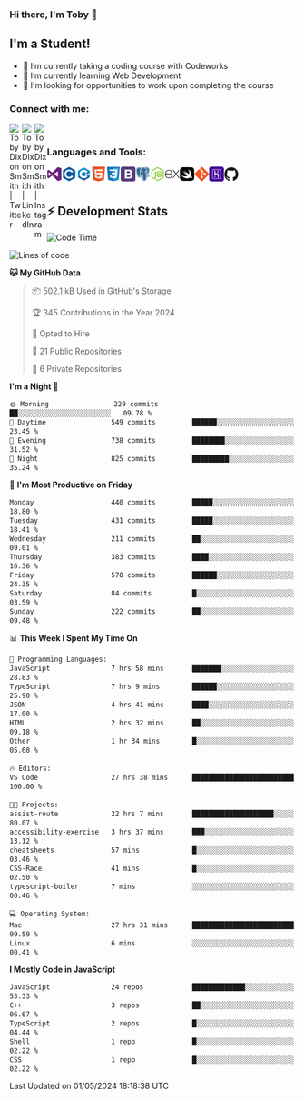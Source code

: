### Hi there, I'm Toby 👋

## I'm a Student!
- 🔭 I’m currently taking a coding course with Codeworks
- 🌱 I’m currently learning Web Development
- 💬 I'm looking for opportunities to work upon completing the course

### Connect with me:

[<img align="left" alt="Toby Dixon Smith | Twitter" width="22px" src="https://cdn.jsdelivr.net/npm/simple-icons@v3/icons/twitter.svg" />][twitter]
[<img align="left" alt="Toby Dixon Smith | LinkedIn" width="22px" src="https://cdn.jsdelivr.net/npm/simple-icons@v3/icons/linkedin.svg" />][linkedin]
[<img align="left" alt="Toby Dixon Smith | Instagram" width="22px" src="https://cdn.jsdelivr.net/npm/simple-icons@v3/icons/instagram.svg" />][instagram]

[twitter]: https://twitter.com/TobyDixonSmith1
[instagram]: https://www.instagram.com/toby_ds1/
[linkedin]: https://www.linkedin.com/in/toby-dixon-smith-4734331a3/

<br />

### Languages and Tools:

<img align="left" alt="Visual Studio Code" title="Visual Studio Code" width="26px" src="logos/visualstudio.png" />
<img align="left" alt="C" title="C" width="26px" src="logos/c.png" />
<img align="left" alt="C++" title="C++" width="26px" src="logos/c-plus.png" />
<img align="left" alt="HTML5" title="HTML 5" width="26px" src="logos/html.png" />
<img align="left" alt="CSS3" title="CSS 3" width="26px" src="logos/css3.png" />
<img align="left" alt="BootStrap" title="BootStrap" width="26px" src="logos/bootstrap.png" />
<img align="left" alt="PostgresSQL" title="PostgresSPQ" width="26px" src="logos/postgresql.png" />
<img align="left" alt="Node JS" title="Node JS" width="26px" src="logos/node-js.png" />
<img align="left" alt="Express" title="Express" width="26px" src="logos/express.png" />
<img align="left" alt="Swift" title="Swift" width="26px" src="logos/swift.png" />
<img align="left" alt="Git" title="Git" width="26px" src="logos/git.png" />
<img align="left" alt="Heroku" title="Heroku" width="26px" src="logos/heroku.png" />
<img align="left" alt="GitHub" title="GitHub" width="26px" src="logos/github.png" />
<br />
<br />

## :zap: Development Stats

<!--START_SECTION:waka-->
![Code Time](http://img.shields.io/badge/Code%20Time-521%20hrs-blue)

![Lines of code](https://img.shields.io/badge/From%20Hello%20World%20I%27ve%20Written-1.9%20million%20lines%20of%20code-blue)

**🐱 My GitHub Data** 

> 📦 502.1 kB Used in GitHub's Storage 
 > 
> 🏆 345 Contributions in the Year 2024
 > 
> 💼 Opted to Hire
 > 
> 📜 21 Public Repositories 
 > 
> 🔑 6 Private Repositories 
 > 
**I'm a Night 🦉** 

```text
🌞 Morning                229 commits         ██░░░░░░░░░░░░░░░░░░░░░░░   09.78 % 
🌆 Daytime                549 commits         ██████░░░░░░░░░░░░░░░░░░░   23.45 % 
🌃 Evening                738 commits         ████████░░░░░░░░░░░░░░░░░   31.52 % 
🌙 Night                  825 commits         █████████░░░░░░░░░░░░░░░░   35.24 % 
```
📅 **I'm Most Productive on Friday** 

```text
Monday                   440 commits         █████░░░░░░░░░░░░░░░░░░░░   18.80 % 
Tuesday                  431 commits         █████░░░░░░░░░░░░░░░░░░░░   18.41 % 
Wednesday                211 commits         ██░░░░░░░░░░░░░░░░░░░░░░░   09.01 % 
Thursday                 383 commits         ████░░░░░░░░░░░░░░░░░░░░░   16.36 % 
Friday                   570 commits         ██████░░░░░░░░░░░░░░░░░░░   24.35 % 
Saturday                 84 commits          █░░░░░░░░░░░░░░░░░░░░░░░░   03.59 % 
Sunday                   222 commits         ██░░░░░░░░░░░░░░░░░░░░░░░   09.48 % 
```


📊 **This Week I Spent My Time On** 

```text
💬 Programming Languages: 
JavaScript               7 hrs 58 mins       ███████░░░░░░░░░░░░░░░░░░   28.83 % 
TypeScript               7 hrs 9 mins        ██████░░░░░░░░░░░░░░░░░░░   25.90 % 
JSON                     4 hrs 41 mins       ████░░░░░░░░░░░░░░░░░░░░░   17.00 % 
HTML                     2 hrs 32 mins       ██░░░░░░░░░░░░░░░░░░░░░░░   09.18 % 
Other                    1 hr 34 mins        █░░░░░░░░░░░░░░░░░░░░░░░░   05.68 % 

🔥 Editors: 
VS Code                  27 hrs 38 mins      █████████████████████████   100.00 % 

🐱‍💻 Projects: 
assist-route             22 hrs 7 mins       ████████████████████░░░░░   80.07 % 
accessibility-exercise   3 hrs 37 mins       ███░░░░░░░░░░░░░░░░░░░░░░   13.12 % 
cheatsheets              57 mins             █░░░░░░░░░░░░░░░░░░░░░░░░   03.46 % 
CSS-Race                 41 mins             █░░░░░░░░░░░░░░░░░░░░░░░░   02.50 % 
typescript-boiler        7 mins              ░░░░░░░░░░░░░░░░░░░░░░░░░   00.46 % 

💻 Operating System: 
Mac                      27 hrs 31 mins      █████████████████████████   99.59 % 
Linux                    6 mins              ░░░░░░░░░░░░░░░░░░░░░░░░░   00.41 % 
```

**I Mostly Code in JavaScript** 

```text
JavaScript               24 repos            █████████████░░░░░░░░░░░░   53.33 % 
C++                      3 repos             ██░░░░░░░░░░░░░░░░░░░░░░░   06.67 % 
TypeScript               2 repos             █░░░░░░░░░░░░░░░░░░░░░░░░   04.44 % 
Shell                    1 repo              █░░░░░░░░░░░░░░░░░░░░░░░░   02.22 % 
CSS                      1 repo              █░░░░░░░░░░░░░░░░░░░░░░░░   02.22 % 
```




 Last Updated on 01/05/2024 18:18:38 UTC
<!--END_SECTION:waka-->

